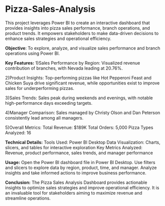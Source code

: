 # Pizza-Sales-Analysis
This project leverages Power BI to create an interactive dashboard that provides insights into pizza sales performance, branch operations, and product trends. 
It empowers stakeholders to make data-driven decisions to enhance sales strategies and operational efficiency.

**Objective**: To explore, analyze, and visualize sales performance and branch operations using Power BI.

**Key Features:**
1)Sales Performance by Region:
Visualized revenue contribution of branches, with Nevada leading at 20.76%.

2)Product Insights:
Top-performing pizzas like Hot Pepperoni Feast and Chicken Suya drive significant revenue,
while opportunities exist to improve sales for underperforming pizzas.

3)Sales Trends:
Sales peak during weekends and evenings, with notable high-performance days exceeding targets.

4)Manager Comparison:
Sales managed by Christy Olson and Dan Peterson consistently lead among all managers.

5)Overall Metrics:
Total Revenue: $189K
Total Orders: 5,000
Pizza Types Analyzed: 16

**Technical Details:**
Tools Used: Power BI Desktop
Data Visualization: Charts, slicers, and tables for interactive exploration
Key Metrics Analyzed: Revenue, product performance, sales trends, and manager performance

**Usage:**
Open the Power BI dashboard file in Power BI Desktop.
Use filters and slicers to explore data by region, product, time, and manager.
Analyze insights and take informed actions to improve business performance.

**Conclusion:**
The Pizza Sales Analysis Dashboard provides actionable insights to optimize sales strategies and improve operational efficiency.
It is an invaluable tool for stakeholders aiming to maximize revenue and streamline operations.



